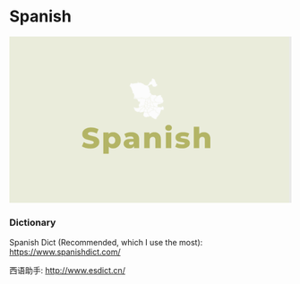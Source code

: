 # Spanish

![](../.gitbook/assets/image%20%287%29.png)

### Dictionary

Spanish Dict (Recommended, which I use the most): https://www.spanishdict.com/

西语助手: http://www.esdict.cn/